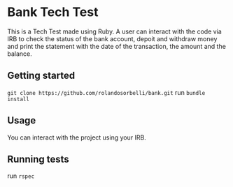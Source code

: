 # Bank Tech Test

This is a Tech Test made using Ruby. A user can interact with the code via IRB to check the status of the bank account, depoit and withdraw money and print the statement with the date of the transaction, the amount and the balance.

## Getting started

`git clone https://github.com/rolandosorbelli/bank.git` 
run `bundle install`

## Usage

You can interact with the project using your IRB.


## Running tests

run `rspec`